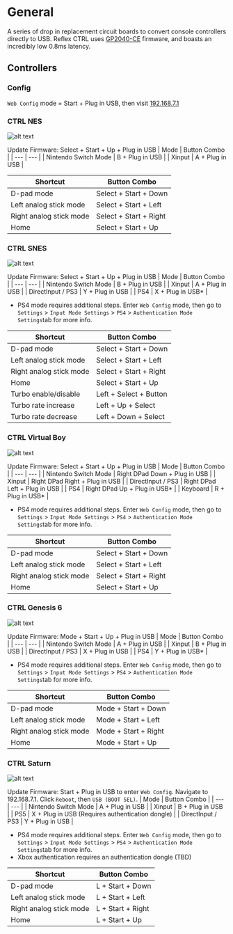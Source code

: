 # General
A series of drop in replacement circuit boards to convert console controllers directly to USB. Reflex CTRL uses [GP2040-CE](https://gp2040-ce.info/#/) firmware, and boasts an incredibly low 0.8ms latency.

## Controllers

### Config
`Web Config` mode = Start + Plug in USB, then visit [192.168.7.1](192.168.7.1)

### CTRL NES
![alt text](https://github.com/misteraddons/Reflex-CTRL/blob/main/Images/nes.png "CTRL NES")

Update Firmware: Select + Start + Up + Plug in USB
| Mode | Button Combo |
| --- | --- |
| Nintendo Switch Mode | B + Plug in USB |
| Xinput | A + Plug in USB |

| Shortcut | Button Combo |
| --- | --- |
| D-pad mode | Select + Start + Down |
| Left analog stick mode | Select + Start + Left |
| Right analog stick mode | Select + Start + Right |
| Home | Select + Start + Up |

### CTRL SNES
![alt text](https://github.com/misteraddons/Reflex-CTRL/blob/main/Images/snes.png "CTRL SNES")

Update Firmware: Select + Start + Up + Plug in USB
| Mode | Button Combo |
| --- | --- |
| Nintendo Switch Mode | B + Plug in USB |
| Xinput | A + Plug in USB |
| DirectInput / PS3 | Y + Plug in USB |
| PS4 | X + Plug in USB* |
* PS4 mode requires additional steps. Enter `Web Config` mode, then go to `Settings` >  `Input Mode Settings` > `PS4` > `Authentication Mode Settings`tab for more info.

| Shortcut | Button Combo |
| --- | --- |
| D-pad mode | Select + Start + Down |
| Left analog stick mode | Select + Start + Left |
| Right analog stick mode | Select + Start + Right |
| Home | Select + Start + Up |
| Turbo enable/disable | Left + Select + Button |
| Turbo rate increase | Left + Up + Select |
| Turbo rate decrease | Left + Down + Select |

### CTRL Virtual Boy
![alt text](https://github.com/misteraddons/Reflex-CTRL/blob/main/Images/vb.png "CTRL Virtual Boy")

Update Firmware: Select + Start + Up + Plug in USB
| Mode | Button Combo |
| --- | --- |
| Nintendo Switch Mode | Right DPad Down + Plug in USB |
| Xinput | Right DPad Right + Plug in USB |
| DirectInput / PS3 | Right DPad Left + Plug in USB |
| PS4 | Right DPad Up + Plug in USB* |
| Keyboard | R + Plug in USB* |
* PS4 mode requires additional steps. Enter `Web Config` mode, then go to `Settings` >  `Input Mode Settings` > `PS4` > `Authentication Mode Settings`tab for more info.

| Shortcut | Button Combo |
| --- | --- |
| D-pad mode | Select + Start + Down |
| Left analog stick mode | Select + Start + Left |
| Right analog stick mode | Select + Start + Right |
| Home | Select + Start + Up |

### CTRL Genesis 6
![alt text](https://github.com/misteraddons/Reflex-CTRL/blob/main/Images/genesis6.png "CTRL Genesis 6")

Update Firmware: Mode + Start + Up + Plug in USB
| Mode | Button Combo |
| --- | --- |
| Nintendo Switch Mode | A + Plug in USB |
| Xinput | B + Plug in USB |
| DirectInput / PS3 | X + Plug in USB |
| PS4 | Y + Plug in USB* |
* PS4 mode requires additional steps. Enter `Web Config` mode, then go to `Settings` >  `Input Mode Settings` > `PS4` > `Authentication Mode Settings`tab for more info.

| Shortcut | Button Combo |
| --- | --- |
| D-pad mode | Mode + Start + Down |
| Left analog stick mode | Mode + Start + Left |
| Right analog stick mode | Mode + Start + Right |
| Home | Mode + Start + Up |

### CTRL Saturn
![alt text](https://github.com/misteraddons/Reflex-CTRL/blob/main/Images/saturn.png "CTRL Saturn")

Update Firmware: Start + Plug in USB to enter `Web Config`. Navigate to 192.168.7.1. Click `Reboot`, then `USB (BOOT SEL)`.
| Mode | Button Combo |
| --- | --- |
| Nintendo Switch Mode | A + Plug in USB |
| Xinput | B + Plug in USB |
| PS5 | X + Plug in USB (Requires authentication dongle) |
| DirectInput / PS3 | Y + Plug in USB |
* PS4 mode requires additional steps. Enter `Web Config` mode, then go to `Settings` >  `Input Mode Settings` > `PS4` > `Authentication Mode Settings`tab for more info.
* Xbox authentication requires an authentication dongle (TBD)

| Shortcut | Button Combo |
| --- | --- |
| D-pad mode | L + Start + Down |
| Left analog stick mode | L + Start + Left |
| Right analog stick mode | L + Start + Right |
| Home | L + Start + Up |
